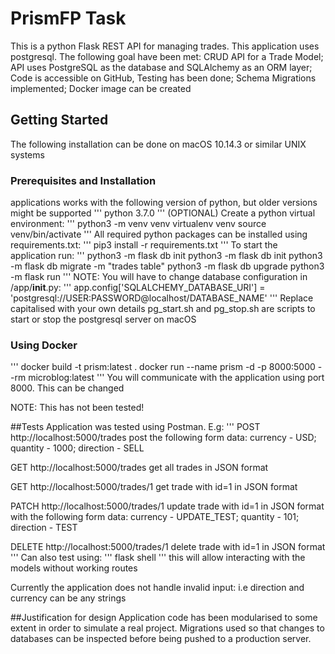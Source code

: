 # PrismFP Task
This is a python Flask REST API for managing trades. This application uses postgresql.
The following goal have been met: CRUD API for a Trade Model; API uses PostgreSQL as the database and SQLAlchemy as an ORM layer; Code is accessible on GitHub, Testing has been done; Schema Migrations implemented; Docker image can be created

## Getting Started
The following installation can be done on macOS 10.14.3 or similar UNIX systems

### Prerequisites and Installation
applications works with the following version of python, but older versions might be supported
'''
python 3.7.0
'''
(OPTIONAL) Create a python virtual environment:
'''
python3 -m venv venv
virtualenv venv
source venv/bin/activate
'''
All required python packages can be installed using requirements.txt:
'''
pip3 install -r requirements.txt
'''
To start the application run:
'''
python3 -m flask db init
python3 -m flask db init
python3 -m flask db migrate -m "trades table"
python3 -m flask db upgrade
python3 -m flask run
'''
NOTE: You will have to change database configuration in /app/__init__.py:
'''
app.config['SQLALCHEMY_DATABASE_URI'] = 'postgresql://USER:PASSWORD@localhost/DATABASE_NAME'
'''
Replace capitalised with your own details
pg_start.sh and pg_stop.sh are scripts to start or stop the postgresql server on macOS

### Using Docker
'''
docker build -t prism:latest .
docker run --name prism -d -p 8000:5000 --rm microblog:latest
'''
You will communicate with the application using port 8000. This can be changed

NOTE: This has not been tested!

##Tests
Application was tested using Postman.
E.g:
'''
POST http://localhost:5000/trades
post the following form data: currency - USD; quantity - 1000; direction - SELL

GET http://localhost:5000/trades
get all trades in JSON format

GET http://localhost:5000/trades/1
get trade with id=1 in JSON format

PATCH http://localhost:5000/trades/1
update trade with id=1 in JSON format with the following form data: currency - UPDATE_TEST; quantity - 101; direction - TEST

DELETE http://localhost:5000/trades/1
delete trade with id=1 in JSON format
'''
Can also test using:
'''
flask shell
'''
this will allow interacting with the models without working routes

Currently the application does not handle invalid input: i.e direction and currency can be any strings

##Justification for design
Application code has been modularised to some extent in order to simulate a real project. Migrations used so that changes to databases can be inspected before being pushed to a production server.
